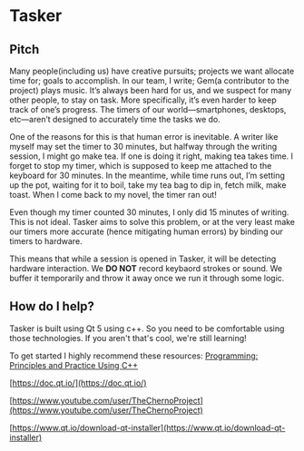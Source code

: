 # Tasker

## Pitch

Many people(including us) have creative pursuits; projects we want allocate time for; goals to accomplish. In our team, I write; Gem(a contributor to the project) plays music. It’s always been hard for us, and we suspect for many other people, to stay on task. More specifically, it’s even harder to keep track of one’s progress. The timers of our world—smartphones, desktops, etc—aren’t designed to accurately time the tasks we do.

One of the reasons for this is that human error is inevitable. A writer like myself may set the timer to 30 minutes, but halfway through the writing session, I might go make tea. If one is doing it right, making tea takes time. I forget to stop my timer, which is supposed to keep me attached to the keyboard for 30 minutes. In the meantime, while time runs out, I’m setting up the pot, waiting for it to boil, take my tea bag to dip in, fetch milk, make toast. When I come back to my novel, the timer ran out!

Even though my timer counted 30 minutes, I only did 15 minutes of writing. This is not ideal. Tasker aims to solve this problem, or at the very least make our timers more accurate (hence mitigating human errors) by binding our timers to hardware.

This means that while a session is opened in Tasker, it will be detecting hardware interaction. We **DO NOT** record keybaord strokes or sound. We buffer it temporarily and throw it away once we run it through some logic.

## How do I help?

Tasker is built using Qt 5 using c++. So you need to be comfortable using those technologies. If you aren't that's cool, we're still learning!

To get started I highly recommend these resources:
[Programming: Principles and Practice Using C++](https://www.amazon.com/Programming-Principles-Practice-Using-2nd/dp/0321992784/ref=sr_1_1?keywords=Programming%3A+Principles+and+Practice+Using+C%2B%2B&qid=1577916888&sr=8-1) 

[https://doc.qt.io/](https://doc.qt.io/) 

[https://www.youtube.com/user/TheChernoProject](https://www.youtube.com/user/TheChernoProject) 

[https://www.qt.io/download-qt-installer](https://www.qt.io/download-qt-installer) 
